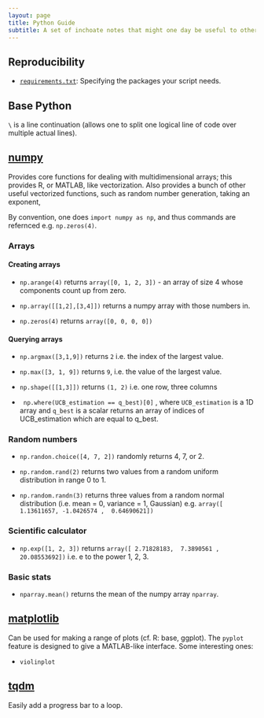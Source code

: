 ```yaml
---
layout: page
title: Python Guide
subtitle: A set of inchoate notes that might one day be useful to others
---
```


## Reproducibility

- [`requirements.txt`](https://learnpython.com/blog/python-requirements-file/): Specifying the packages your script needs.

## Base Python

`\` is a line continuation (allows one to split one logical line of code over multiple actual lines). 

## [numpy](https://numpy.org/)

Provides core functions for dealing with multidimensional arrays; this provides R, or MATLAB, like vectorization. Also provides a bunch of other useful vectorized functions, such as random number generation, taking an exponent, 

By convention, one does `import numpy as np`, and thus commands are refernced e.g. `np.zeros(4)`.  

### Arrays

#### Creating arrays

- `np.arange(4)` returns `array([0, 1, 2, 3])` - an array of size 4 whose components count up from zero. 

- `np.array([[1,2],[3,4]])` returns a numpy array with those numbers in. 

- `np.zeros(4)` returns `array([0, 0, 0, 0])` 

#### Querying arrays

- `np.argmax([3,1,9])` returns `2` i.e. the index of the largest value.

- `np.max([3, 1, 9])` returns `9`, i.e. the value of the largest value. 

- `np.shape([[1,3]])` returns `(1, 2)` i.e. one row, three columns

- ` np.where(UCB_estimation == q_best)[0]` , where `UCB_estimation` is a 1D array and `q_best` is a scalar returns an array of indices of UCB_estimation which are equal to q_best. 

### Random numbers

- `np.randon.choice([4, 7, 2])` randomly returns 4, 7, or 2. 

- `np.random.rand(2)` returns two values from a random uniform distribution in range 0 to 1. 

- `np.random.randn(3)` returns three values from a random normal distribution (i.e. mean = 0, variance = 1, Gaussian) e.g. `array([ 1.13611657, -1.0426574 ,  0.64690621])`

### Scientific calculator

- `np.exp([1, 2, 3])` returns `array([ 2.71828183,  7.3890561 , 20.08553692])` i.e. e to the power 1, 2, 3. 

### Basic stats

- `nparray.mean()` returns the mean of the numpy array `nparray`. 


## [matplotlib](https://matplotlib.org/) 

Can be used for making a range of plots (cf. R: base, ggplot). The `pyplot` feature is designed to give a MATLAB-like interface. Some interesting ones:

- `violinplot`

## [tqdm](https://tqdm.github.io/)

Easily add a progress bar to a loop.
